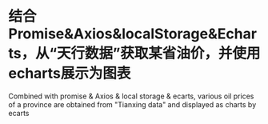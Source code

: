 # 结合Promise&Axios&localStorage&Echarts，从“天行数据”获取某省油价，并使用echarts展示为图表
Combined with promise & Axios & local storage & ecarts, various oil prices of a province are obtained from "Tianxing data" and displayed as charts by ecarts

